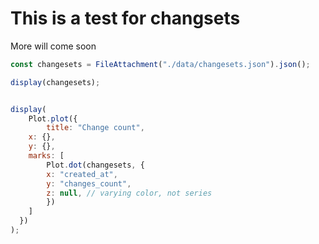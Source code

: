 # This is a test for changsets

More will come soon

```js
const changesets = FileAttachment("./data/changesets.json").json();
```

```js
display(changesets);
```

```js

display(
    Plot.plot({
        title: "Change count",
    x: {},
    y: {},
    marks: [
        Plot.dot(changesets, {
        x: "created_at",
        y: "changes_count",
        z: null, // varying color, not series
        })
    ]
  })
);
```